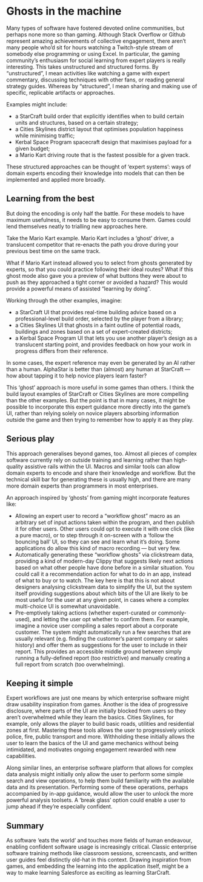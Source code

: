 # Ghosts in the machine

Many types of software have fostered devoted online communities, but perhaps none more so than gaming. Although Stack Overflow or Github represent amazing achievements of collective engagement, there aren’t many people who’d sit for hours watching a Twitch-style stream of somebody else programming or using Excel.
In particular, the gaming community’s enthusiasm for social learning from expert players is really interesting. This takes unstructured and structured forms. 
By “unstructured”, I mean activities like watching a game with expert commentary, discussing techniques with other fans, or reading general strategy guides. Whereas by “structured”, I mean sharing and making use of specific, replicable artifacts or approaches. 

Examples might include:
- a StarCraft build order that explicitly identifies when to build certain units and structures, based on a certain strategy;
- a Cities Skylines district layout that optimises population happiness while minimising traffic;
- Kerbal Space Program spacecraft design that maximises payload for a given budget;
- a Mario Kart driving route that is the fastest possible for a given track.

These structured approaches can be thought of ‘expert systems’: ways of domain experts encoding their knowledge into models that can then be implemented and applied more broadly.

## Learning from the best

But doing the encoding is only half the battle. For these models to have maximum usefulness, it needs to be easy to consume them. Games could lend themselves neatly to trialling new approaches here.

Take the Mario Kart example. Mario Kart includes a ‘ghost’ driver, a translucent competitor that re-enacts the path you drove during your previous best time on the same track.

What if Mario Kart instead allowed you to select from ghosts generated by experts, so that you could practice following their ideal routes? What if this ghost mode also gave you a preview of what buttons they were about to push as they approached a tight corner or avoided a hazard? This would provide a powerful means of assisted “learning by doing”.

Working through the other examples, imagine:
- a StarCraft UI that provides real-time building advice based on a professional-level build order, selected by the player from a library;
- a Cities Skylines UI that ghosts in a faint outline of potential roads, buildings and zones based on a set of expert-created districts;
- a Kerbal Space Program UI that lets you use another player’s design as a translucent starting point, and provides feedback on how your work in progress differs from their reference.

In some cases, the expert reference may even be generated by an AI rather than a human. AlphaStar is better than (almost) any human at StarCraft — how about tapping it to help novice players learn faster?

This ‘ghost’ approach is more useful in some games than others. I think the build layout examples of StarCraft or Cities Skylines are more compelling than the other examples. But the point is that in many cases, it might be possible to incorporate this expert guidance more directly into the game’s UI, rather than relying solely on novice players absorbing information outside the game and then trying to remember how to apply it as they play.

## Serious play

This approach generalises beyond games, too. Almost all pieces of complex software currently rely on outside training and learning rather than high-quality assistive rails within the UI. Macros and similar tools can allow domain experts to encode and share their knowledge and workflow. But the technical skill bar for generating these is usually high, and there are many more domain experts than programmers in most enterprises.

An approach inspired by ‘ghosts’ from gaming might incorporate features like:
- Allowing an expert user to record a “workflow ghost” macro as an arbitrary set of input actions taken within the program, and then publish it for other users. Other users could opt to execute it with one click (like a pure macro), or to step through it on-screen with a ‘follow the bouncing ball’ UI, so they can see and learn what it’s doing. Some applications do allow this kind of macro recording — but very few.
- Automatically generating these “workflow ghosts” via clickstream data, providing a kind of modern-day Clippy that suggests likely next actions based on what other people have done before in a similar situation. You could call it a recommendation action for what to do in an app, instead of what to buy or to watch. The key here is that this is not about designers analysing clickstream data to simplify the UI, but the system itself providing suggestions about which bits of the UI are likely to be most useful for the user at any given point, in cases where a complex multi-choice UI is somewhat unavoidable.
- Pre-emptively taking actions (whether expert-curated or commonly-used), and letting the user opt whether to confirm them. For example, imagine a novice user compiling a sales report about a corporate customer. The system might automatically run a few searches that are usually relevant (e.g. finding the customer’s parent company or sales history) and offer them as suggestions for the user to include in their report. This provides an accessible middle ground between simply running a fully-defined report (too restrictive) and manually creating a full report from scratch (too overwhelming).

## Keeping it simple

Expert workflows are just one means by which enterprise software might draw usability inspiration from games. Another is the idea of progressive disclosure, where parts of the UI are initially blocked from users so they aren’t overwhelmed while they learn the basics. Cities Skylines, for example, only allows the player to build basic roads, utilities and residential zones at first. Mastering these tools allows the user to progressively unlock police, fire, public transport and more. Withholding these initially allows the user to learn the basics of the UI and game mechanics without being intimidated, and motivates ongoing engagement rewarded with new capabilities.

Along similar lines, an enterprise software platform that allows for complex data analysis might initially only allow the user to perform some simple search and view operations, to help them build familiarity with the available data and its presentation. Performing some of these operations, perhaps accompanied by in-app guidance, would allow the user to unlock the more powerful analysis toolsets. A ‘break glass’ option could enable a user to jump ahead if they’re especially confident.

## Summary

As software ‘eats the world’ and touches more fields of human endeavour, enabling confident software usage is increasingly critical. Classic enterprise software training methods like classroom sessions, screencasts, and written user guides feel distinctly old-hat in this context. Drawing inspiration from games, and embedding the learning into the application itself, might be a way to make learning Salesforce as exciting as learning StarCraft.